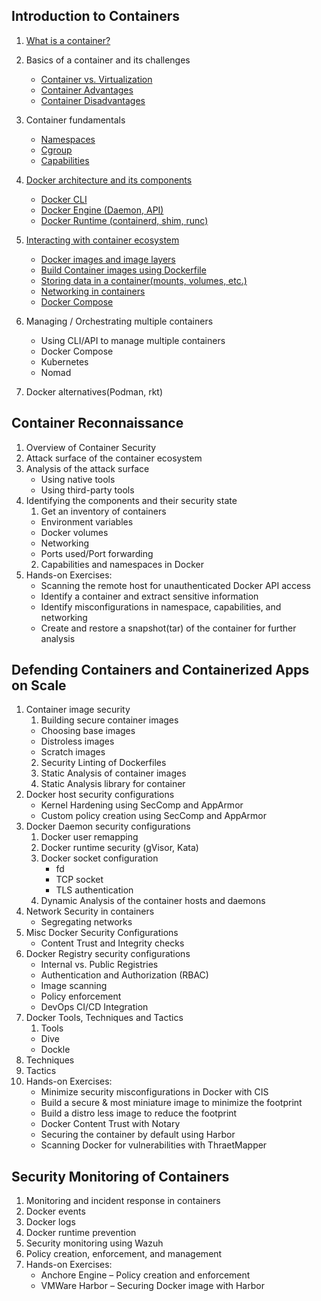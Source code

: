 ## Introduction to Containers 

1. [What is a container?](./Intro-Containers/what-is-container.md)
2. Basics of a container and its challenges
     - [Container vs. Virtualization](/Intro-Containers/containervsVM.md)
     - [Container Advantages](./Intro-Containers/Container-adv-dis.md#container-advantages)
     - [Container Disadvantages](./Intro-Containers/Container-adv-dis.md#container-disadvantages)
3. Container fundamentals
    - [Namespaces](./Intro-Containers/Namespaces.md)
    - [Cgroup](./Intro-Containers/Cgroup.md)
    - [Capabilities](./Intro-Containers/Capabilities.md)
4. [Docker architecture and its components](./Intro-Containers/docker-architecture.md#docker-architecture)
    - [Docker CLI](./Intro-Containers/docker-architecture.md#docker-client)
    - [Docker Engine (Daemon, API)](./Intro-Containers/docker-architecture.md#docker-engine)
    - [Docker Runtime (containerd, shim, runc)](./Intro-Containers/docker-architecture.md#docker-runtime)
5. [Interacting with container ecosystem](./Intro-Containers/Intracting-with-container.md)
     - [Docker images and image layers](./Intro-Containers/Intracting-with-container.md#understand-image-layers) <br>
     - [Build Container images using Dockerfile](./Intro-Containers/Intracting-with-container.md#dockerfile-instructions-with-example)<br>
     - [Storing data in a container(mounts, volumes, etc.)](./Intro-Containers/Intracting-with-container.md#storing-data-in-a-container)<br>
     - [Networking in containers](./Intro-Containers/Intracting-with-container.md#networking-in-containers)<br>
     - [Docker Compose](./Intro-Containers/Intracting-with-container.md#docker-compose)
  
6. Managing / Orchestrating multiple containers
   - Using CLI/API to manage multiple containers
   - Docker Compose
   - Kubernetes
   - Nomad
7. Docker alternatives(Podman, rkt)

     
## Container Reconnaissance

1. Overview of Container Security
2. Attack surface of the container ecosystem
3. Analysis of the attack surface
    - Using native tools
    - Using third-party tools
4. Identifying the components and their security state
    1. Get an inventory of containers
      - Environment variables
      - Docker volumes
      - Networking
      - Ports used/Port forwarding
     2. Capabilities and namespaces in Docker
5. Hands-on Exercises:
    - Scanning the remote host for unauthenticated Docker API access
    - Identify a container and extract sensitive information
    - Identify misconfigurations in namespace, capabilities, and networking
    - Create and restore a snapshot(tar) of the container for further analysis
    
## Defending Containers and Containerized Apps on Scale

1. Container image security
   1. Building secure container images
     - Choosing base images
     - Distroless images
     - Scratch images
   2. Security Linting of Dockerfiles
   3. Static Analysis of container images
   4. Static Analysis library for container
2. Docker host security configurations
    - Kernel Hardening using SecComp and AppArmor
    - Custom policy creation using SecComp and AppArmor
3. Docker Daemon security configurations
   1. Docker user remapping
   2. Docker runtime security (gVisor, Kata)
   3. Docker socket configuration 
       - fd
       - TCP socket
       - TLS authentication
   4. Dynamic Analysis of the container hosts and daemons
4. Network Security in containers
   - Segregating networks
5. Misc Docker Security Configurations
   - Content Trust and Integrity checks
6. Docker Registry security configurations
   - Internal vs. Public Registries
   - Authentication and Authorization (RBAC)
   - Image scanning
   - Policy enforcement
   - DevOps CI/CD Integration
7. Docker Tools, Techniques and Tactics
   1. Tools
    - Dive
    - Dockle
  2. Techniques
  3. Tactics
8. Hands-on Exercises:
   - Minimize security misconfigurations in Docker with CIS
   - Build a secure & most miniature image to minimize the footprint
   - Build a distro less image to reduce the footprint
   - Docker Content Trust with Notary
   - Securing the container by default using Harbor
   - Scanning Docker for vulnerabilities with ThraetMapper
   
## Security Monitoring of Containers

1. Monitoring and incident response in containers
2. Docker events
3. Docker logs
4. Docker runtime prevention
5. Security monitoring using Wazuh
6. Policy creation, enforcement, and management
7. Hands-on Exercises:
   - Anchore Engine – Policy creation and enforcement
   - VMWare Harbor – Securing Docker image with Harbor

